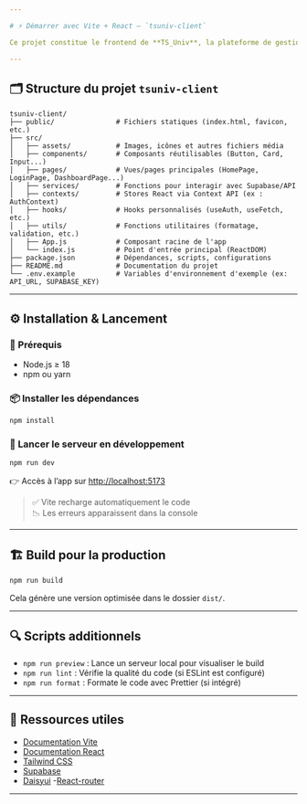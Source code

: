 ```yaml
---

# ⚡ Démarrer avec Vite + React – `tsuniv-client`

Ce projet constitue le frontend de **TS_Univ**, la plateforme de gestion des logements universitaires, développé avec **Vite**, **React**, et **Tailwind CSS** pour une performance optimale.

---
```


## 🗂️ Structure du projet `tsuniv-client`
```
tsuniv-client/
├── public/               # Fichiers statiques (index.html, favicon, etc.)
├── src/
│   ├── assets/           # Images, icônes et autres fichiers média
│   ├── components/       # Composants réutilisables (Button, Card, Input...)
│   ├── pages/            # Vues/pages principales (HomePage, LoginPage, DashboardPage...)
│   ├── services/         # Fonctions pour interagir avec Supabase/API
│   ├── contexts/         # Stores React via Context API (ex : AuthContext)
│   ├── hooks/            # Hooks personnalisés (useAuth, useFetch, etc.)
│   ├── utils/            # Fonctions utilitaires (formatage, validation, etc.)
│   ├── App.js            # Composant racine de l'app
│   └── index.js          # Point d'entrée principal (ReactDOM)
├── package.json          # Dépendances, scripts, configurations
├── README.md             # Documentation du projet
└── .env.example          # Variables d'environnement d'exemple (ex: API_URL, SUPABASE_KEY)
```

---

## ⚙️ Installation & Lancement

### 🔧 Prérequis

- Node.js ≥ 18
- npm ou yarn

### 📦 Installer les dépendances

```bash
npm install
```

### 🚀 Lancer le serveur en développement

```bash
npm run dev
```

👉 Accès à l’app sur [http://localhost:5173](http://localhost:5173)

> ✅ Vite recharge automatiquement le code  
> 📉 Les erreurs apparaissent dans la console

---

## 🏗️ Build pour la production

```bash
npm run build
```

Cela génère une version optimisée dans le dossier `dist/`.

---

## 🔍 Scripts additionnels

- `npm run preview` : Lance un serveur local pour visualiser le build
- `npm run lint` : Vérifie la qualité du code (si ESLint est configuré)
- `npm run format` : Formate le code avec Prettier (si intégré)

---

## 📘 Ressources utiles

- [Documentation Vite](https://vitejs.dev/guide/)
- [Documentation React](https://reactjs.org/)
- [Tailwind CSS](https://tailwindcss.com/docs/installation)
- [Supabase](https://supabase.com/docs)
- [Daisyui](https://daisyui.com)
-[React-router](https://reactrouter.com/)

---
